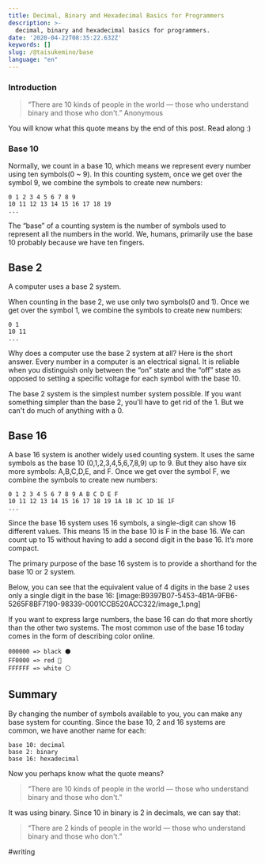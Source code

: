 ```yaml
---
title: Decimal, Binary and Hexadecimal Basics for Programmers
description: >-
  decimal, binary and hexadecimal basics for programmers.
date: '2020-04-22T08:35:22.632Z'
keywords: []
slug: /@taisukemino/base
language: "en"
---
```


### Introduction
> “There are 10 kinds of people in the world — those who understand binary and those who don't.”
> Anonymous

You will know what this quote means by the end of this post. Read along :)


### Base 10
Normally, we count in a base 10, which means we represent every number using ten symbols(0 ~ 9). In this counting system, once we get over the symbol 9, we combine the symbols to create new numbers:
```
0 1 2 3 4 5 6 7 8 9
10 11 12 13 14 15 16 17 18 19
...
```

The “base” of a counting system is the number of symbols used to represent all the numbers in the world. We, humans, primarily use the base 10 probably because we have ten fingers. 


## Base 2
A computer uses a base 2 system. 

When counting in the base 2, we use only two symbols(0 and 1). Once we get over the symbol 1, we combine the symbols to create new numbers:
```
0 1
10 11
...
```

Why does a computer use the base 2 system at all? Here is the short answer. Every number in a computer is an electrical signal. It is reliable when you distinguish only between the “on” state and the “off” state as opposed to setting a specific voltage for each symbol with the base 10.

The base 2 system is the simplest number system possible. If you want something simpler than the base 2, you'll have to get rid of the 1. But we can't do much of anything with a 0. 


## Base 16
A base 16 system is another widely used counting system. It uses the same symbols as the base 10 (0,1,2,3,4,5,6,7,8,9) up to 9. But they also have six more symbols: A,B,C,D,E, and F. Once we get over the symbol
F, we combine the symbols to create new numbers:
```
0 1 2 3 4 5 6 7 8 9 A B C D E F
10 11 12 13 14 15 16 17 18 19 1A 1B 1C 1D 1E 1F
...
```

Since the base 16 system uses 16 symbols, a single-digit can show 16 different values. This means 15 in the base 10 is F in the base 16. We can count up to 15 without having to add a second digit in the base 16. It’s more compact. 

The primary purpose of the base 16 system is to provide a shorthand for the base 10 or 2 system. 

Below, you can see that the equivalent value of 4 digits in the base 2 uses only a single digit in the base 16: 
[image:B9397B07-5453-4B1A-9FB6-5265F8BF7190-98339-0001CCB520ACC322/image_1.png]

If you want to express large numbers, the base 16 can do that more shortly than the other two systems. The most common use of the base 16 today comes in the form of describing color online.
```
000000 => black ⚫️
FF0000 => red 🔴
FFFFFF => white ⚪️
```


## Summary
By changing the number of symbols available to you, you can make any base system for counting. Since the base 10, 2 and 16 systems are common, we have another name for each:

```
base 10: decimal
base 2: binary
base 16: hexadecimal
```

Now you perhaps know what the quote means?
> “There are 10 kinds of people in the world — those who understand binary and those who don't.”


It was using binary. Since 10 in binary is 2 in decimals, we can say that:
> “There are 2 kinds of people in the world — those who understand binary and those who don't.”


#writing

